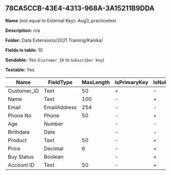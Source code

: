## 78CA5CCB-43E4-4313-968A-3A15211B9DDA

**Name** (not equal to External Key)**:** Aug3_practicetest

**Description:** n/a

**Folder:** Data Extensions/2021 Training/Kanika/

**Fields in table:** 10

**Sendable:** Yes (`Customer_ID` to `Subscriber Key`)

**Testable:** Yes

| Name | FieldType | MaxLength | IsPrimaryKey | IsNullable | DefaultValue |
| --- | --- | --- | --- | --- | --- |
| Customer_ID | Text | 50 | + | - |  |
| Name | Text | 100 | - | + |  |
| Email | EmailAddress | 254 | - | - |  |
| Phone No | Phone | 50 | - | + |  |
| Age | Number |  | - | - |  |
| Birthdate | Date |  | - | - |  |
| Product | Text | 50 | - | + | Chocolate |
| Price | Decimal | 6 | - | + |  |
| Buy Status | Boolean |  | - | + |  |
| Account ID | Text | 50 | - | + |  |
